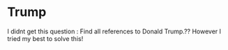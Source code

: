 # Trump
I didnt get this question : Find all references to Donald Trump.??
However I tried my best to solve this!


